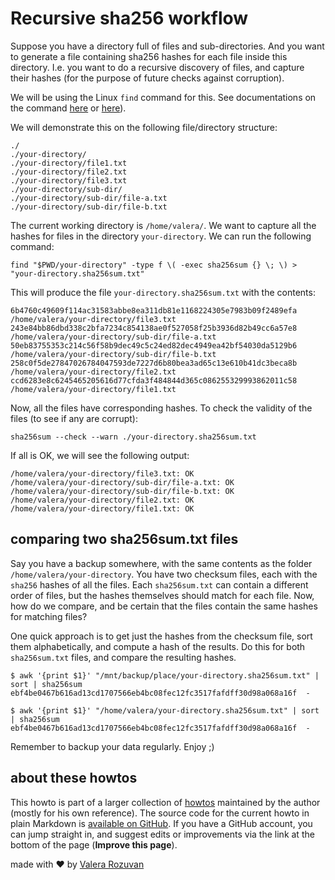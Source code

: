# Recursive sha256 workflow

Suppose you have a directory full of files and sub-directories. And you want to generate a file containing sha256 hashes for each file inside this directory. I.e. you want to do a recursive discovery of files, and capture their hashes (for the purpose of future checks against corruption).

We will be using the Linux `find` command for this. See documentations on the command [here](https://www.man7.org/linux/man-pages/man1/find.1.html) or [here](https://linux.die.net/man/1/find)).

We will demonstrate this on the following file/directory structure:

```text
./
./your-directory/
./your-directory/file1.txt
./your-directory/file2.txt
./your-directory/file3.txt
./your-directory/sub-dir/
./your-directory/sub-dir/file-a.txt
./your-directory/sub-dir/file-b.txt
```

The current working directory is `/home/valera/`. We want to capture all the hashes for files in the directory `your-directory`. We can run the following command:

```shell
find "$PWD/your-directory" -type f \( -exec sha256sum {} \; \) > "your-directory.sha256sum.txt"
```

This will produce the file `your-directory.sha256sum.txt` with the contents:

```text
6b4760c49609f114ac31583abbe8ea311db81e1168224305e7983b09f2489efa  /home/valera/your-directory/file3.txt
243e84bb86dbd338c2bfa7234c854138ae0f527058f25b3936d82b49cc6a57e8  /home/valera/your-directory/sub-dir/file-a.txt
50eb83755353c214c56f58b9dec49c5c24ed82dec4949ea42bf54030da5129b6  /home/valera/your-directory/sub-dir/file-b.txt
258c0f5de27847026784047593de7227d6b80bea3ad65c13e610b41dc3beca8b  /home/valera/your-directory/file2.txt
ccd6283e8c6245465205616d77cfda3f484844d365c086255329993862011c58  /home/valera/your-directory/file1.txt
```

Now, all the files have corresponding hashes. To check the validity of the files (to see if any are corrupt):

```shell
sha256sum --check --warn ./your-directory.sha256sum.txt
```

If all is OK, we will see the following output:

```text
/home/valera/your-directory/file3.txt: OK
/home/valera/your-directory/sub-dir/file-a.txt: OK
/home/valera/your-directory/sub-dir/file-b.txt: OK
/home/valera/your-directory/file2.txt: OK
/home/valera/your-directory/file1.txt: OK
```

## comparing two sha256sum.txt files

Say you have a backup somewhere, with the same contents as the folder `/home/valera/your-directory`. You have two checksum files, each with the `sha256` hashes of all the files. Each `sha256sum.txt` can contain a different order of files, but the hashes themselves should match for each file. Now, how do we compare, and be certain that the files contain the same hashes for matching files?

One quick approach is to get just the hashes from the checksum file, sort them alphabetically, and compute a hash of the results. Do this for both `sha256sum.txt` files, and compare the resulting hashes.

```shell
$ awk '{print $1}' "/mnt/backup/place/your-directory.sha256sum.txt" | sort | sha256sum
ebf4be0467b616ad13cd1707566eb4bc08fec12fc3517fafdff30d98a068a16f  -

$ awk '{print $1}' "/home/valera/your-directory.sha256sum.txt" | sort | sha256sum
ebf4be0467b616ad13cd1707566eb4bc08fec12fc3517fafdff30d98a068a16f  -
```

Remember to backup your data regularly. Enjoy ;)

## about these howtos

This howto is part of a larger collection of [howtos](https://howtos.rozuvan.net/) maintained by the author (mostly for his own reference). The source code for the current howto in plain Markdown is [available on GitHub](https://github.com/valera-rozuvan/howtos/blob/main/docs/026-recursive-sha256-workflow.md). If you have a GitHub account, you can jump straight in, and suggest edits or improvements via the link at the bottom of the page (**Improve this page**).

made with ❤ by [Valera Rozuvan](https://valera.rozuvan.net/)
